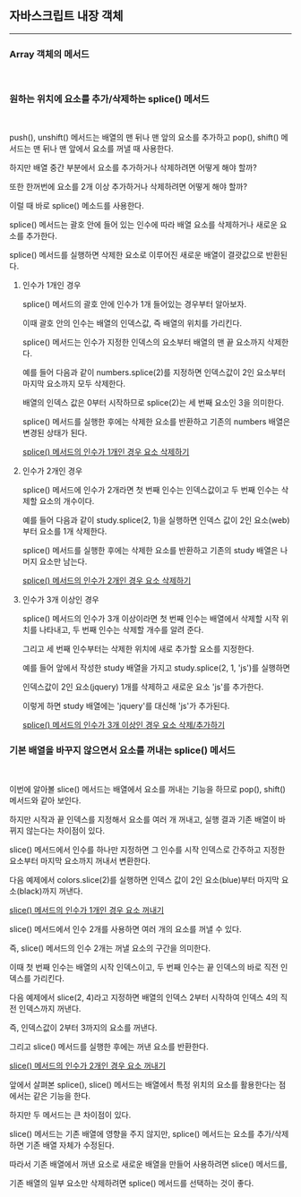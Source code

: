 ## 자바스크립트 내장 객체

***
### Array 객체의 메서드

<br>

### 원하는 위치에 요소를 추가/삭제하는 splice() 메서드

<br>

push(), unshift() 메서드는 배열의 맨 뒤나 맨 앞의 요소를 추가하고 pop(), shift() 메서드는 맨 뒤나 맨 앞에서 요소를 꺼낼 때 사용한다.

하지만 배열 중간 부분에서 요소를 추가하거나 삭제하려면 어떻게 해야 할까?

또한 한꺼번에 요소를 2개 이상 추가하거나 삭제하려면 어떻게 해야 할까?

이럴 때 바로 splice() 메소드를 사용한다.

splice() 메서드는 괄호 안에 들어 있는 인수에 따라 배열 요소를 삭제하거나 새로운 요소를 추가한다.

splice() 메서드를 실행하면 삭제한 요소로 이루어진 새로운 배열이 결괏값으로 반환된다.

1) 인수가 1개인 경우

    splice() 메서드의 괄호 안에 인수가 1개 들어있는 경우부터 알아보자.

    이때 괄호 안의 인수는 배열의 인덱스값, 즉 배열의 위치를 가리킨다.

    splice() 메서드는 인수가 지정한 인덱스의 요소부터 배열의 맨 끝 요소까지 삭제한다.

    예를 들어 다음과 같이 numbers.splice(2)를 지정하면 인덱스값이 2인 요소부터 마지막 요소까지 모두 삭제한다.

    배열의 인덱스 값은 0부터 시작하므로 splice(2)는 세 번째 요소인 3을 의미한다.

    splice() 메서드를 실행한 후에는 삭제한 요소를 반환하고 기존의 numbers 배열은 변경된 상태가 된다.

    [splice() 메서드의 인수가 1개인 경우 요소 삭제하기](./Doit_JavaScript_day29-1.html)

2) 인수가 2개인 경우

    splice() 메서드에 인수가 2개라면 첫 번째 인수는 인덱스값이고 두 번째 인수는 삭제할 요소의 개수이다.

    예를 들어 다음과 같이 study.splice(2, 1)을 실행하면 인덱스 값이 2인 요소(web)부터 요소를 1개 삭제한다.

    splice() 메서드를 실행한 후에는 삭제한 요소를 반환하고 기존의 study 배열은 나머지 요소만 남는다.

    [splice() 메서드의 인수가 2개인 경우 요소 삭제하기](./Doit_JavaScript_day29-2.html)

3) 인수가 3개 이상인 경우

    splice() 메서드의 인수가 3개 이상이라면 첫 번째 인수는 배열에서 삭제할 시작 위치를 나타내고, 두 번째 인수는 삭제할 개수를 알려 준다.

    그리고 세 번째 인수부터는 삭제한 위치에 새로 추가할 요소를 지정한다.

    예를 들어 앞에서 작성한 study 배열을 가지고 study.splice(2, 1, 'js')를 실행하면 
    
    인덱스값이 2인 요소(jquery) 1개를 삭제하고 새로운 요소 'js'를 추가한다.

    이렇게 하면 study 배열에는 'jquery'를 대신해 'js'가 추가된다.

    [splice() 메서드의 인수가 3개 이상인 경우 요소 삭제/추가하기](./Doit_JavaScript_day29-3.html)

### 기본 배열을 바꾸지 않으면서 요소를 꺼내는 splice() 메서드

<br>

이번에 알아볼 slice() 메서드는 배열에서 요소를 꺼내는 기능을 하므로 pop(), shift() 메서드와 같아 보인다.

하지만 시작과 끝 인덱스를 지정해서 요소를 여러 개 꺼내고, 실행 결과 기존 배열이 바뀌지 않는다는 차이점이 있다.

slice() 메서드에서 인수를 하나만 지정하면 그 인수를 시작 인덱스로 간주하고 지정한 요소부터 마지막 요소까지 꺼내서 변환한다.

다음 예제에서 colors.slice(2)를 실행하면 인덱스 값이 2인 요소(blue)부터 마지막 요소(black)까지 꺼낸다.

[slice() 메서드의 인수가 1개인 경우 요소 꺼내기](./Doit_JavaScript_day29-4.html)

slice() 메서드에서 인수 2개를 사용하면 여러 개의 요소를 꺼낼 수 있다.

즉, slice() 메서드의 인수 2개는 꺼낼 요소의 구간을 의미한다.

이때 첫 번째 인수는 배열의 시작 인덱스이고, 두 번째 인수는 끝 인덱스의 바로 직전 인덱스를 가리킨다.

다음 예제에서 slice(2, 4)라고 지정하면 배열의 인덱스 2부터 시작하여 인덱스 4의 직전 인덱스까지 꺼낸다.

즉, 인덱스값이 2부터 3까지의 요소를 꺼낸다.

그리고 slice() 메서드를 실행한 후에는 꺼낸 요소를 반환한다.

[slice() 메서드의 인수가 2개인 경우 요소 꺼내기](./Doit_JavaScript_day29-5.html)

앞에서 살펴본 splice(), slice() 메서드는 배열에서 특정 위치의 요소를 활용한다는 점에서는 같은 기능을 한다.

하지만 두 메서드는 큰 차이점이 있다.

slice() 메서드는 기존 배열에 영향을 주지 않지만, splice() 메서드는 요소를 추가/삭제하면 기존 배열 자체가 수정된다.

따라서 기존 배열에서 꺼낸 요소로 새로운 배열을 만들어 사용하려면 slice() 메서드를, 

기존 배열의 일부 요소만 삭제하려면 splice() 메서드를 선택하는 것이 좋다.